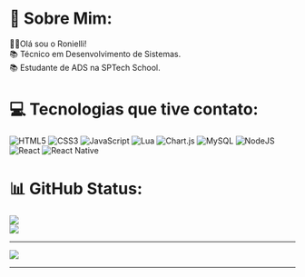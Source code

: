 # 💫 Sobre Mim:
🙋‍♂️Olá sou o Ronielli!<br>📚 Técnico em Desenvolvimento de Sistemas.<br>📚 Estudante de ADS na SPTech School.


# 💻 Tecnologias que tive contato:
![HTML5](https://img.shields.io/badge/html5-%23E34F26.svg?style=for-the-badge&logo=html5&logoColor=white) ![CSS3](https://img.shields.io/badge/css3-%231572B6.svg?style=for-the-badge&logo=css3&logoColor=white) ![JavaScript](https://img.shields.io/badge/javascript-%23323330.svg?style=for-the-badge&logo=javascript&logoColor=%23F7DF1E) ![Lua](https://img.shields.io/badge/lua-%232C2D72.svg?style=for-the-badge&logo=lua&logoColor=white) ![Chart.js](https://img.shields.io/badge/chart.js-F5788D.svg?style=for-the-badge&logo=chart.js&logoColor=white) ![MySQL](https://img.shields.io/badge/mysql-%2300000f.svg?style=for-the-badge&logo=mysql&logoColor=white) ![NodeJS](https://img.shields.io/badge/node.js-6DA55F?style=for-the-badge&logo=node.js&logoColor=white) ![React](https://img.shields.io/badge/react-%2320232a.svg?style=for-the-badge&logo=react&logoColor=%2361DAFB) ![React Native](https://img.shields.io/badge/react_native-%2320232a.svg?style=for-the-badge&logo=react&logoColor=%2361DAFB)

# 📊 GitHub Status:
![](https://github-readme-streak-stats.herokuapp.com/?user=roniandradee&theme=radical&hide_border=false)<br/>
![](https://github-readme-stats.vercel.app/api/top-langs/?username=roniandradee&theme=radical&hide_border=false&include_all_commits=true&count_private=false&layout=compact)

---
[![](https://visitcount.itsvg.in/api?id=roniandradee&icon=0&color=2)](https://visitcount.itsvg.in)

<hr>
